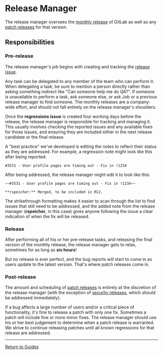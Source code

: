 # Release Manager

The release manager oversees the [monthly release] of GitLab as well as any
[patch releases] for that version.

## Responsibilities

### Pre-release

The release manager's job begins with creating and tracking the [release
issue](monthly.md#1-create-an-issue-to-track-the-release).

Any task can be delegated to any member of the team who can perform it. When
delegating a task, be sure to mention a person directly rather than asking
something indirect like "Can someone help me do QA?". If someone is unavailable
to perform a task, ask someone else, or ask Job or a previous release manager to
find someone. The monthly releases are a company-wide effort, and should not
fall entirely on the release manager's shoulders.

Once the **regressions issue** is created four working days before the release,
the release manager is responsible for tracking and managing it. This usually
involves checking the reported issues and any available fixes for those issues,
and ensuring they are included either in the next release candidate or the final
release.

A "best practice" we've developed is editing the notes to reflect their status
as they are addressed. For example, a regression note might look like this after
being reported:

```text
#3531 - User profile pages are timing out - Fix in !1234
```

After being addressed, the release manager might edit it to look like this:

```text
~~#3531 - User profile pages are timing out - Fix in !1234~~

**rspeicher:** Merged, to be included in RC2.
```

The strikethrough formatting makes it easier to scan through the list to find
issues that still need to be addressed, and the added note from the release
manager (**rspeicher**, in this case) gives anyone following the issue a clear
indication of when the fix will be released.

### Release

After performing all of his or her pre-release tasks, and releasing the final
version of the monthly release, the release manager gets to relax, sometimes for
as long as **six hours**!

But no release is ever perfect, and the bug reports will start to come in as
users update to the latest version. That's where patch releases come in.

### Post-release

The amount and scheduling of [patch releases] is entirely at the discretion of
the release manager (with the exception of [security releases], which should be
addressed immediately).

If a bug affects a large number of users and/or a critical piece of
functionality, it's fine to release a patch with only one fix. Sometimes a patch
will include five or more minor fixes. The release manager should use his or her
best judgement to determine when a patch release is warranted. We strive to
continue releasing patches until all known regressions for that release are
addressed.

[monthly release]: monthly.md
[patch releases]: patch.md
[security releases]: security.md

---

[Return to Guides](../README.md#guides)
